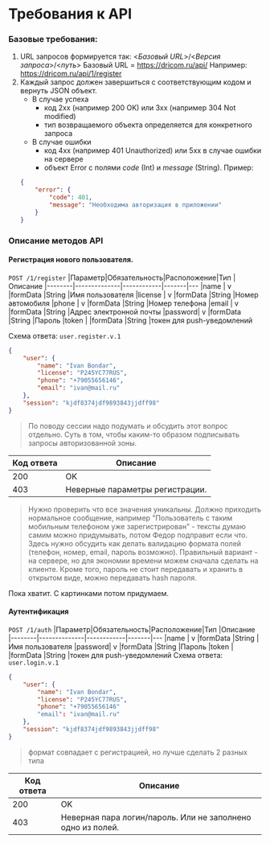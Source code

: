 # Требования к API
### Базовые требования:
1. URL запросов формируется так: 
<*Базовый URL*>/<*Версия запроса*>/<*путь*>
Базовый URL = https://dricom.ru/api/
Например: https://dricom.ru/api/1/register
2. Каждый запрос должен завершиться с соответствующим кодом и вернуть JSON объект. 
    - В случае успеха 
        - код 2xx (например 200 OK) или 3xx (например 304 Not modified)
        - тип возвращаемого объекта определяется для конкретного запроса
    - В случае ошибки
        - код 4xx (например 401 Unauthorized) или 5xx в случае ошибки на сервере 
        - объект Error с полями *code* (Int) и *message* (String). Пример:
    ```json
	{
		"error": {
			"code": 401, 
			"message": "Необходима авторизация в приложении"
		}
	}
	```
### Описание методов API
#### Регистрация нового пользователя.
`POST /1/register`
|Параметр|Обязательность|Расположение|Тип    |Описание
|--------|--------------|------------|-------|---
|name    |      v       |formData    |String |Имя пользователя
|license |      v       |formData    |String |Номер автомобиля
|phone   |      v       |formData    |String |Номер телефона
|email   |      v       |formData    |String |Адрес электронной почты
|password|      v       |formData    |String |Пароль
|token   |              |formData    |String |токен для push-уведомлений

Схема ответа: `user.register.v.1`
```json
{
	"user": {
		"name": "Ivan Bondar",
		"license": "P245YC77RUS",
		"phone": "+79055656146",
		"email": "ivan@mail.ru"
	},
	"session": "kjdf8374jdf9893843jjdff98"
}
```
> По поводу сессии надо подумать и обсудить этот вопрос отдельно. Суть в том, чтобы каким-то образом подписывать запросы авторизованной зоны.

Код ответа|Описание
----------|---
200       |OK
403       | Неверные параметры регистрации.

>Нужно проверить что все значения уникальны.
Должно приходить нормальное сообщение, например "Пользователь с таким мобильным телефоном уже зарегистрирован" - тексты думаю самим можно придумывать, потом Федор подправит если что.
Здесь нужно обсудить как делать валидацию формата полей (телефон, номер, email, пароль возможно). Правильный вариант - на сервере, но для экономии времени можем сначала сделать на клиенте. Кроме того, пароль не стоит передавать и хранить в открытом виде, можно передавать hash пароля.

Пока хватит. С картинками потом придумаем.
#### Аутентификация
`POST /1/auth`
|Параметр|Обязательность|Расположение|Тип    |Описание
|--------|--------------|------------|-------|---
|name    |      v       |formData    |String |Имя пользователя
|password|      v       |formData    |String |Пароль
|token   |              |formData    |String |токен для push-уведомлений
Схема ответа: `user.login.v.1` 
```json
{
	"user": {
		"name": "Ivan Bondar",
		"license": "P245YC77RUS",
		"phone": "+79055656146"
		"email": "ivan@mail.ru"
	},
	"session": "kjdf8374jdf9893843jjdff98"
}
```
>формат совпадает с регистрацией, но лучше сделать 2 разных типа

Код ответа|Описание
----------|---
200       |OK
403       |Неверная пара логин/пароль. Или не заполнено одно из полей.
